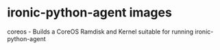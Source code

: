 ironic-python-agent images
==================

coreos - Builds a CoreOS Ramdisk and Kernel suitable for running ironic-python-agent
